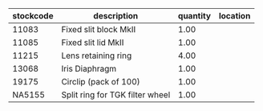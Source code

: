 |stockcode|description|quantity|location|
|---------|-----------|--------|--------|
|11083|Fixed slit block MkII|1.00||
|11085|Fixed slit lid MkII|1.00||
|11215|Lens retaining ring|4.00||
|13068|Iris Diaphragm|1.00||
|19175|Circlip (pack of 100)|1.00||
|NA5155|Split ring for TGK filter wheel|1.00||
